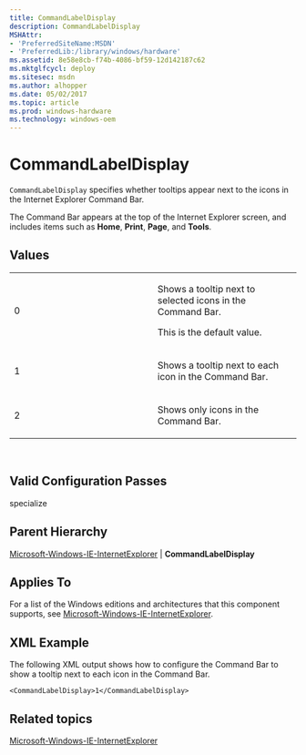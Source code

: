 ```yaml
---
title: CommandLabelDisplay
description: CommandLabelDisplay
MSHAttr:
- 'PreferredSiteName:MSDN'
- 'PreferredLib:/library/windows/hardware'
ms.assetid: 8e58e8cb-f74b-4086-bf59-12d142187c62
ms.mktglfcycl: deploy
ms.sitesec: msdn
ms.author: alhopper
ms.date: 05/02/2017
ms.topic: article
ms.prod: windows-hardware
ms.technology: windows-oem
---
```


# CommandLabelDisplay


`CommandLabelDisplay` specifies whether tooltips appear next to the icons in the Internet Explorer Command Bar.

The Command Bar appears at the top of the Internet Explorer screen, and includes items such as **Home**, **Print**, **Page**, and **Tools**.

## Values


<table>
<colgroup>
<col width="50%" />
<col width="50%" />
</colgroup>
<tbody>
<tr class="odd">
<td><p>0</p></td>
<td><p>Shows a tooltip next to selected icons in the Command Bar.</p>
<p>This is the default value.</p></td>
</tr>
<tr class="even">
<td><p>1</p></td>
<td><p>Shows a tooltip next to each icon in the Command Bar.</p></td>
</tr>
<tr class="odd">
<td><p>2</p></td>
<td><p>Shows only icons in the Command Bar.</p></td>
</tr>
</tbody>
</table>

 

## Valid Configuration Passes


specialize

## Parent Hierarchy


[Microsoft-Windows-IE-InternetExplorer](microsoft-windows-ie-internetexplorer.md) | **CommandLabelDisplay**

## Applies To


For a list of the Windows editions and architectures that this component supports, see [Microsoft-Windows-IE-InternetExplorer](microsoft-windows-ie-internetexplorer.md).

## XML Example


The following XML output shows how to configure the Command Bar to show a tooltip next to each icon in the Command Bar.

```
<CommandLabelDisplay>1</CommandLabelDisplay>
```

## Related topics


[Microsoft-Windows-IE-InternetExplorer](microsoft-windows-ie-internetexplorer.md)

 

 








